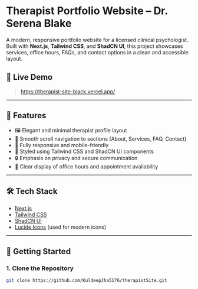# Therapist Portfolio Website – Dr. Serena Blake

A modern, responsive portfolio website for a licensed clinical psychologist. Built with **Next.js**, **Tailwind CSS**, and **ShadCN UI**, this project showcases services, office hours, FAQs, and contact options in a clean and accessible layout.

## 🧠 Live Demo

> https://therapist-site-black.vercel.app/

---

## 📌 Features

- 🖼️ Elegant and minimal therapist profile layout
- 💬 Smooth scroll navigation to sections (About, Services, FAQ, Contact)
- 📱 Fully responsive and mobile-friendly
- 🎨 Styled using Tailwind CSS and ShadCN UI components
- 🔒 Emphasis on privacy and secure communication
- 📅 Clear display of office hours and appointment availability

---

## 🛠️ Tech Stack

- [Next.js](https://nextjs.org/)
- [Tailwind CSS](https://tailwindcss.com/)
- [ShadCN UI](https://ui.shadcn.dev/)
- [Lucide Icons](https://lucide.dev/) (used for modern icons)

---

## 🚀 Getting Started

### 1. Clone the Repository

```bash
git clone https://github.com/KuldeepJha5176/therapistSite.git

